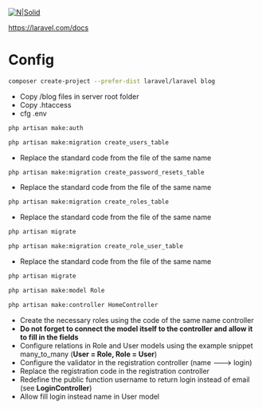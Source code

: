 [![N|Solid](https://camo.githubusercontent.com/5ceadc94fd40688144b193fd8ece2b805d79ca9b/68747470733a2f2f6c61726176656c2e636f6d2f6173736574732f696d672f636f6d706f6e656e74732f6c6f676f2d6c61726176656c2e737667)](https://nodesource.com/products/nsolid)

https://laravel.com/docs

# Config

```sh
composer create-project --prefer-dist laravel/laravel blog
```

- Copy /blog files in server root folder
- Copy .htaccess
- cfg .env

```sh
php artisan make:auth
```

```sh
php artisan make:migration create_users_table
```

- Replace the standard code from the file of the same name

```sh
php artisan make:migration create_password_resets_table
```

- Replace the standard code from the file of the same name

```sh
php artisan make:migration create_roles_table
```

- Replace the standard code from the file of the same name

```sh
php artisan migrate
```

```sh
php artisan make:migration create_role_user_table
```

- Replace the standard code from the file of the same name

```sh
php artisan migrate
```

```sh
php artisan make:model Role
```

```sh
php artisan make:controller HomeController
```

- Create the necessary roles using the code of the same name controller
- **Do not forget to connect the model itself to the controller and allow it to fill in the fields**
- Configure relations in Role and User models using the example snippet many_to_many (**User = Role, Role = User**)
- Configure the validator in the registration controller (name ---> login)
- Replace the registration code in the registration controller
- Redefine the public function username to return login instead of email (see **LoginController**)
- Allow fill login instead name in User model
